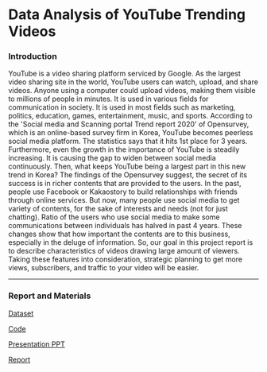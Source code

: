 # Data Analysis of YouTube Trending Videos

### Introduction

YouTube is a video sharing platform serviced by Google. 
As the largest video sharing site in the world, YouTube users can watch, upload, and share videos. 
Anyone using a computer could upload videos, making them visible to millions of people in minutes. 
It is used in various fields for communication in society. 
It is used in most fields such as marketing, politics, education, games, entertainment, music, and sports.
According to the 'Social media and Scanning portal Trend report 2020' of Opensurvey,
which is an online-based survey firm in Korea, YouTube becomes peerless social media platform. 
The statistics says that it hits 1st place for 3 years. 
Furthermore, even the growth in the importance of YouTube is steadily increasing. 
It is causing the gap to widen between social media continuously.
Then, what keeps YouTube being a largest part in this new trend in Korea? 
The findings of the Opensurvey suggest, the secret of its success is in richer contents that are provided to the users.
In the past, people use Facebook or Kakaostory to build relationships with friends through online services. 
But now, many people use social media to get variety of contents, for the sake of interests and needs (not for just chatting). 
Ratio of the users who use social media to make some communications between individuals has halved in past 4 years. 
These changes show that how important the contents are to this business, especially in the deluge of information.
So, our goal in this project report is to describe characteristics of videos drawing large amount of viewers. 
Taking these features into consideration, strategic planning to get more views, subscribers, and traffic to your video will be easier.

***

### Report and Materials

[Dataset](https://www.kaggle.com/datasnaek/youtube-new)

[Code](https://github.com/Heejinee3/Data-Science/tree/master/Code)

[Presentation PPT](https://github.com/Heejinee3/Data-Science/blob/master/Presentation.pdf)

[Report](https://github.com/Heejinee3/Data-Science/blob/master/Report.pdf)
